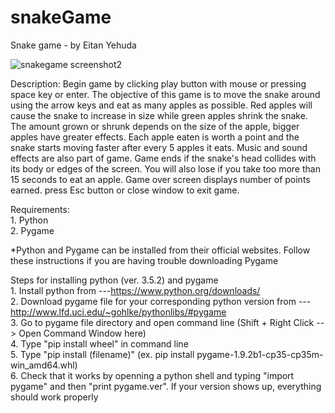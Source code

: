 # snakeGame
Snake game - by Eitan Yehuda

![snakegame screenshot2](https://cloud.githubusercontent.com/assets/23744162/21909960/1b838672-d8e8-11e6-88bf-697d15b72e7a.png)


Description:
Begin game by clicking play button with mouse or pressing space key or enter. The objective of this game is to move the snake around using the arrow keys and eat as many apples as possible. Red apples will cause the snake to increase in size while green apples shrink the snake. The amount grown or shrunk depends on the size of the apple, bigger apples have greater effects. Each apple eaten is worth a point and the snake starts moving faster after every 5 apples it eats. Music and sound effects are also part of game. Game ends if the snake's head collides with its body or edges of the screen. You will also lose if you take too more than 15 seconds to eat an apple. Game over screen displays number of points earned. press Esc button or close window to exit game.

Requirements:
<br>1.  Python
<br>2.  Pygame

*Python and Pygame can be installed from their official websites. Follow these instructions if you are having trouble downloading Pygame

Steps for installing python (ver. 3.5.2) and pygame 
<br>1. Install python from ---https://www.python.org/downloads/
<br>2. Download pygame file for your corresponding python version from ---http://www.lfd.uci.edu/~gohlke/pythonlibs/#pygame
<br>3. Go to pygame file directory and open command line (Shift + Right Click --> Open Command Window here)
<br>4. Type "pip install wheel" in command line 
<br>5. Type "pip install (filename)"   (ex. pip install pygame-1.9.2b1-cp35-cp35m-win_amd64.whl)
<br>6. Check that it works by openning a python shell and typing "import pygame" and then "print pygame.ver". If your version shows up, 
everything should work properly
